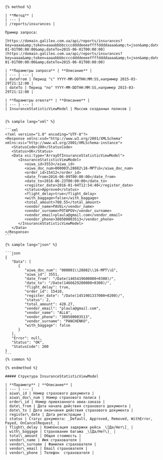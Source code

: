 ```
{% method %}
```


    | **Метод** |
    | --- |
    | /reports/insurances |

    Пример запроса:

    [https://domain.galileo.com.ua/api/reports/insurances?key=aaaa&amp;token=aaaabbbbccccddddeeeeffffddddaaaa&amp;t=json&amp;dateFrom=2015-01-01T00:00:00&amp;dateTo=2015-06-01T00:00:00](https://domain.galileo.com.ua/api/reports/insurances?key=aaaa&amp;token=aaaabbbbccccddddeeeeffffddddaaaa&amp;t=json&amp;dateFrom=2015-01-01T00:00:00&amp;dateTo=2015-06-01T00:00:00)

    | **Параметры запроса** | **Описание** |
    | --- | --- |
    | dateFrom | Период "с" YYYY-MM-DDTHH:MM:SS,например 2015-03-29T21:12:00 |
    | dateTo | Период "по" YYYY-MM-DDTHH:MM:SS,например 2015-03-29T21:12:00 |

    | **Параметры ответа** | **Описание** |
    | --- | --- |
    | InsuranceStatisticViewModel | Массив созданных полисов |


    {% sample lang="xml" %}

    ```xml
    <?xml version="1.0" encoding="UTF-8"?>
    <Response xmlns:xsd="http://www.w3.org/2001/XMLSchema" xmlns:xsi="http://www.w3.org/2001/XMLSchema-instance">
       <StatusCode>200</StatusCode>
       <Status>OK</Status>
       <Data xsi:type="ArrayOfInsuranceStatisticViewModel">
          <InsuranceStatisticViewModel>
             <aiwa_id>3553</aiwa_id>
             <aiwa_doc_num>000003\28882\16-MPT\G</aiwa_doc_num>
             <order_id>15412</order_id>
             <date_from>2016-06-09T00:00:00</date_from>
             <date_to>2016-06-23T00:00:00</date_to>
             <register_date>2016-01-04T12:54:40</register_date>
             <status>Approved</status>
             <flight_delay>true</flight_delay>
             <with_baggage>false</with_baggage>
             <total_amount>780.55</total_amount>
             <vendor_name>PAVEL</vendor_name>
             <vendor_surname>POTAPOV</vendor_surname>
             <vendor_email>plaula@gmail.com</vendor_email>
             <vendor_phone>380500003513</vendor_phone>
          </InsuranceStatisticViewModel>
       </Data>
    </Response>
    ```

    {% sample lang="json" %}

    ```json
    {
       "Data": [
          {
             "aiwa_doc_num": "000001\\28882\\16-MPT\\G",
             "aiwa_id": 3551,
             "date_from": "/Date(1465419600000+0300)/",
             "date_to": "/Date(1466629200000+0300)/",
             "flight_delay": true,
             "order_id": 15410,
             "register_date": "/Date(1451901337000+0200)/",
             "status": 2,
             "total_amount": 420.27,
             "vendor_email": "plaula@gmail.com",
             "vendor_name": "ALLA",
             "vendor_phone": "380500003513",
             "vendor_surname": "PANCHENKO",
             "with_baggage": false
          }
       ],
       "Error": null,
       "Status": "OK",
       "StatusCode": 200
    }
    ```
    {% common %}

    {% endmethod %}

    ##### Структура InsuranceStatisticViewModel

    | **Параметр** | **Описание** |
    | --- | --- |
    | aiwa\_id | Номер страхового документа |
    | aiwa\_doc\_num | Номер страхового полиса |
    | order\_id | Номер привязанного авиа-заказа |
    | date\_from | Дата начала действия страхового документа |
    | date\_to | Дата окончания действия страхового документа |
    | register\_date | Дата регистрации |
    | status | Статус документа: _Default, Approved, Removed, WithError, Payed, OnCancelRequest_ |
    | flight\_delay | Компенсация задержки рейса _\[Да/Нет\]_ |
    | with\_baggage | Cтрахование багажа _\[Да/Нет\]_ |
    | total\_amount | Общая стоимость |
    | vendor\_name | Имя страхователя |
    | vendor\_surname | Фамилия страхователя |
    | vendor\_email | Email страхователя |
    | vendor\_phone | Телефон  страхователя |







